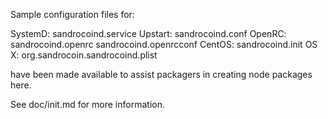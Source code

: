 Sample configuration files for:

SystemD: sandrocoind.service
Upstart: sandrocoind.conf
OpenRC:  sandrocoind.openrc
         sandrocoind.openrcconf
CentOS:  sandrocoind.init
OS X:    org.sandrocoin.sandrocoind.plist

have been made available to assist packagers in creating node packages here.

See doc/init.md for more information.
